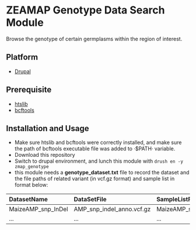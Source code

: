# ZEAMAP Genotype Data Search Module

Browse the genotype of certain germplasms within the region of interest.

## Platform

- [Drupal](https://www.drupal.org/)

## Prerequisite

- [htslib](https://github.com/samtools/htslib)
- [bcftools](https://github.com/samtools/bcftools)

## Installation and Usage

- Make sure htslib and bcftools were correctly installed, and make sure the path of bcftools executable file was added to ·$PATH· variable.
- Download this repository
- Switch to drupal environment, and lunch this module with
    `drush en -y zmap_genotype`
- this module needs a **genotype_dataset.txt** file to record the dataset and the file paths of related variant (in vcf.gz format) and sample list in format below:

| DatasetName        | DataSetFile               | SampleListFile                |
| :----------------- | :------------------------ | :---------------------------- |
| MaizeAMP_snp_InDel | AMP_snp_indel_anno.vcf.gz | MaizeAMP_snp_InDel_sample.txt |
| ... | ... | ... |






